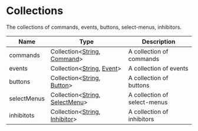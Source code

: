 # Collections

The collections of commands, events, buttons, select-menus, inhibitors.

| Name        | Type                                                                                                                                                      | Description                  |
| ----------- | --------------------------------------------------------------------------------------------------------------------------------------------------------- | ---------------------------- |
| commands    | Collection\<[String](https://developer.mozilla.org/en-US/docs/Web/JavaScript/Reference/Global_Objects/String), [Command](../structures/Command.md)>       | A collection of commands     |
| events      | Collection\<[String](https://developer.mozilla.org/en-US/docs/Web/JavaScript/Reference/Global_Objects/String), [Event](../structures/Event.md)>           | A collection of events       |
| buttons     | Collection\<[String](https://developer.mozilla.org/en-US/docs/Web/JavaScript/Reference/Global_Objects/String), [Button](../structures/Button.md)>         | A collection of buttons      |
| selectMenus | Collection\<[String](https://developer.mozilla.org/en-US/docs/Web/JavaScript/Reference/Global_Objects/String), [SelectMenu](../structures/SelectMenu.md)> | A collection of select-menus |
| inhibitots  | Collection\<[String](https://developer.mozilla.org/en-US/docs/Web/JavaScript/Reference/Global_Objects/String), [Inhibitor](../structures/Inhibitor.md)>   | A collection of inhibitors   |
